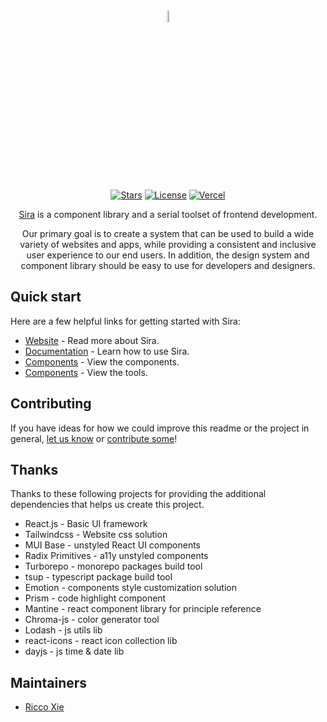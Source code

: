 <div align="center">

<img width="7%" alt="logo" src="https://assets.riccox.com/sira/logo/plain.svg"/>

[![Stars](https://img.shields.io/github/stars/riccox/sira?style=social)](https://github.com/riccox/sira)
[![License](https://img.shields.io/github/license/riccox/sira)](./LICENSE)
[![Vercel](https://img.shields.io/github/deployments/riccox/sira/production?label=Vercel&logo=vercel)](https://sira.riccox.com)

[Sira](https://sira.riccox.com) is a component library and a serial toolset of frontend development.

Our primary goal is to create a system that can be used to build a wide variety of websites and apps,
while providing a consistent and inclusive user experience to our end users.
In addition, the design system and component library should be easy to use for developers and designers.

</div>

## Quick start

Here are a few helpful links for getting started with Sira:

- [Website](https://sira.riccox.com/) - Read more about Sira.
- [Documentation](https://sira.riccox.com/guide) - Learn how to use Sira.
- [Components](https://sira.riccox.com/components) - View the components.
- [Components](https://sira.riccox.com/tools) - View the tools.

## Contributing

If you have ideas for how we could improve this readme or the project in
general, [let us know](https://github.com/riccox/sira/issues)
or [contribute some](https://github.com/riccox/sira/edit/main/README.md)!

## Thanks

Thanks to these following projects for providing the additional dependencies that helps us create this project.

- React.js - Basic UI framework
- Tailwindcss - Website css solution
- MUI Base - unstyled React UI components
- Radix Primitives - a11y unstyled components
- Turborepo - monorepo packages build tool
- tsup - typescript package build tool
- Emotion - components style customization solution
- Prism - code highlight component
- Mantine - react component library for principle reference
- Chroma-js - color generator tool
- Lodash - js utils lib
- react-icons - react icon collection lib
- dayjs - js time & date lib

## Maintainers

- [Ricco Xie](mailto:ricco@riccox.com)
